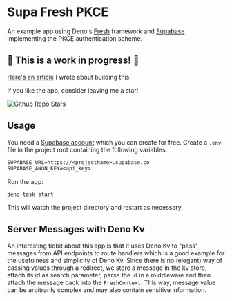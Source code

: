 # Supa Fresh PKCE

An example app using Deno's [Fresh](https://fresh.deno.dev/) framework and
[Supabase](https://supabase.com/) implementing the PKCE authentication scheme.

## 🚧 This is a work in progress! 🚧

[Here's an article]() I wrote about building this.

If you like the app, consider leaving me a star!

[![Github Repo Stars](https://img.shields.io/github/stars/morlinbrot/supa-fresh-pkce?style=social)](https://github.com/morlinbrot/supa-fresh-pkce)

## Usage

You need a [Supabase account](https://supabase.com/) which you can create for free. Create a `.env` file in the project root containing the following variables:
```txt
SUPABASE_URL=https://<projectName>.supabase.co
SUPABASE_ANON_KEY=<api_key>
```

Run the app:

```shell
deno task start
```

This will watch the project directory and restart as necessary.

## Server Messages with Deno Kv

An interesting tidbit about this app is that it uses Deno Kv to "pass" messages from API endpoints to route handlers which is a good example for the usefulness and simplicity of Deno Kv. Since there is no (elegant) way of passing values through a redirect, we store a message in the kv store, attach its id as search parameter, parse the id in a middleware and then attach the message back into the `FreshContext`. This way, message value can be arbitrarily complex and may also contain sensitive information.
